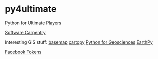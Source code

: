 # py4ultimate
Python for Ultimate Players

[Software Carpentry](http://software-carpentry.org/)

Interesting GIS stuff:
[basemap](http://matplotlib.org/basemap/)
[cartopy](http://scitools.org.uk/cartopy/docs/latest/index.html)
[Python for Geosciences](https://github.com/koldunovn/python_for_geosciences)
[EarthPy](http://earthpy.org/)

[Facebook Tokens](http://stackoverflow.com/a/16054555/122022)

